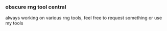 ### obscure rng tool central

<!--
**Lincoln-LM/Lincoln-LM** is a ✨ _special_ ✨ repository because its `README.md` (this file) appears on your GitHub profile.
-->

always working on various rng tools, feel free to request something or use my tools
